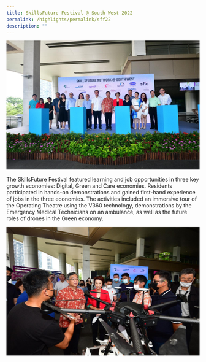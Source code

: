 ```yaml
---
title: SkillsFuture Festival @ South West 2022
permalink: /highlights/permalink/sff22
description: ""
---
```


![](/images/Stories/295245125_10159828757121273_3111037502924620082_n.jpg)

The SkillsFuture Festival featured learning and job opportunities in three key growth economies: Digital, Green and Care economies. Residents participated in hands-on demonstrations and gained first-hand experience of jobs in the three economies. The activities included an immersive tour of the Operating Theatre using the V360 technology, demonstrations by the Emergency Medical Technicians on an ambulance, as well as the future roles of drones in the Green economy.

![](/images/Stories/294521236_10159828757076273_2061970381063466606_n.jpg)